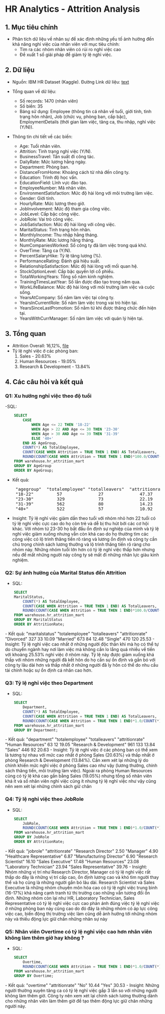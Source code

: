 # HR Analytics - Attrition Analysis

## 1. Mục tiêu chính
- Phân tích dữ liệu về nhân sự để xác định những yếu tố ảnh hưởng đến khả năng nghỉ việc của nhân viên với mục tiêu chính:
    + Tìm ra các nhóm nhân viên có rủi ro nghỉ việc cao
    + Đề xuất 1 số giải pháp để giảm tỷ lệ nghỉ việc.

## 2. Dữ liệu
- Nguồn: IBM HR Dataset (Kaggle). Đường Link dữ liệu: [text](https://www.kaggle.com/datasets/pavansubhasht/ibm-hr-analytics-attrition-dataset)
- Tổng quan về dữ liệu:
    + Số records: 1470 (nhân viên)
    + Số biến: 35
    + Bảng sử dụng: Employee (thông tin cá nhân về tuổi, giới tính, tình trạng hôn nhân), Job (chức vụ, phòng ban, cấp bậc), EmploymentDetails (thời gian làm việc, tăng ca, thu nhập, nghỉ việc (Y/N)).

- Thông tin chi tiết về các biến:
    + Age: Tuổi nhân viên.
    + Attrition: Tình trạng nghỉ việc (Y/N).
    + BusinessTravel: Tần suất đi công tác.
    + DailyRate: Mức lương hằng ngày.
    + Department: Phòng ban.
    + DistanceFromHome: Khoảng cách từ nhà đến công ty.
    + Education: Trình độ học vấn.
    + EducationField: Lĩnh vực đào tạo.
    + EmployeeNumber: Mã nhân viên.
    + EnvironmentSatisfaction: Mức độ hài lòng với môi trường làm việc.
    + Gender: Giới tính.
    + HourlyRate: Mức lương theo giờ.
    + JobInvolvement: Mức độ tham gia công việc.
    + JobLevel: Cấp bậc công việc.
    + JobRole: Vai trò công việc.
    + JobSatisfaction: Mức độ hài lòng với công việc.
    + MaritalStatus: Tình trạng hôn nhân.
    + MonthlyIncome: Thu nhập hằng tháng.
    + MonthlyRate: Mức lương hằng tháng.
    + NumCompaniesWorked: Số công ty đã làm việc trong quá khứ.
    + OverTime: Tăng ca (Y/N).
    + PercentSalaryHike: Tỷ lệ tăng lương (%).
    + PerformanceRating: Đánh giá hiệu suất.
    + RelationshipSatisfaction: Mức độ hài lòng với mối quan hệ.
    + StockOptionLevel: Cấp bậc quyền lợi cổ phiếu.
    + TotalWorkingYears: Tổng số năm kinh nghiệm.
    + TrainingTimesLastYear: Số lần được đào tạo trong năm qua.
    + WorkLifeBalance: Mức độ hài lòng với môi trường làm việc và cuộc sống.
    + YearsAtCompany: Số năm làm việc tại công ty.
    + YearsInCurrentRole: Số năm làm việc trong vai trò hiện tại.
    + YearsSinceLastPromotion: Số nằm từ khi được thăng chức đến hiện tại.
    + YearsWithCurrManager: Số năm làm việc với quản lý hiện tại.

## 3. Tổng quan
- Attrition Overall: 16,12%, [file](outputs/attrition_mart.xlsx)
- Tỷ lệ nghỉ việc ở các phòng ban:
    1. Sales - 20.63%
    2. Human Resources - 19.05%
    3. Research & Development - 13.84%

## 4. Các câu hỏi và kết quả 

### Q1: Xu hướng nghỉ việc theo độ tuổi
-SQL:
```sql   
    SELECT  
        CASE  
            WHEN Age <= 22 THEN '18-22'  
            WHEN Age > 22 AND Age <= 30 THEN '23-30'  
            WHEN Age > 30 AND Age <= 39 THEN '31-39'  
            ELSE '40+'  
        END AS AgeGroup,  
        COUNT(*) AS TotalEmployee,  
        COUNT(CASE WHEN Attrition = TRUE THEN 1 END) AS TotalLeavers,  
        ROUND(COUNT(CASE WHEN Attrition = TRUE THEN 1 END)*100.0/COUNT(*),2) AS AttritionRate  
    FROM warehouse.hr_attrition_mart  
    GROUP BY AgeGroup  
    ORDER BY AgeGroup;  
```
- Kết quả:
<pre>
    "agegroup"	"totalemployee"	"totalleavers"	"attritionrate"
    "18-22"	        57	            27	            47.37
    "23-30"	        329	            73	            22.19
    "31-39"	        562	            80	            14.23
    "40+"	        522	            57	            10.92
</pre>
- Insight: Tỷ lệ nghỉ việc giảm dần theo tuổi với nhóm nhỏ hơn 22 tuổi có tỷ lệ nghỉ việc cực cao do họ còn trẻ và dễ bị thu hút bởi các cơ hội khác. Với nhóm từ 23-30 họ bắt đầu ổn định sự nghiệp của mình và tỷ lệ nghỉ việc giảm xuống nhưng vẫn còn khá cao do họ thường tìm các công việc có lộ trình thăng tiến rõ ràng và lương ổn định và công ty cần chú trọng chính sách lương thưởng và lộ trình thăng tiến rõ ràng cho nhóm này. Những nhóm tuổi lớn hơn có tỷ lệ nghỉ việc thấp hơn nhưng nếu để mất những người này công ty sẽ mất đi những nhân lực giàu kinh nghiệm.

### Q2: Sự ảnh hưởng của Marital Status đến Attrition
- SQL:
```sql
    SELECT    
	MaritalStatus,    
        COUNT(*) AS TotalEmployee,  
        COUNT(CASE WHEN Attrition = TRUE THEN 1 END) AS TotalLeavers,  
        ROUND(COUNT(CASE WHEN Attrition = TRUE THEN 1 END)*100.0/COUNT(*),2) AS AttritionRate  
    FROM warehouse.hr_attrition_mart  
    GROUP BY MaritalStatus  
    ORDER BY AttritionRate;  
```
</pre>
- Kết quả:
    "maritalstatus"  	"totalemployee"  	"totalleavers"  	"attritionrate"  
    "Divorced"	            327  	            33  	            10.09  
    "Married"	            673  	            84  	            12.48  
    "Single"	            470  	            120  	            25.53  
</pre>
- Insight: Tỷ lệ nghỉ việc cao nhất ở những người độc thân khi mà họ có thể tự do chuyển ngành hay nơi làm việc mà không cần lo lắng quá nhiều về tiền với khoảng 25.53% nghỉ việc ở nhóm này. Tỷ lệ này được giảm xuống khá thấp với nhóm những người đã kết hôn do họ cần sự ổn định và gắn bó với công ty lâu dài hơn và thấp nhất ở những người đã ly hôn có thể do nhu cầu tài chính hoặc sự ổn định cá nhân cao hơn.

### Q3: Tỷ lệ nghỉ việc theo Department
- SQL:
```sql
    SELECT
        Department,
        COUNT(*) AS TotalEmployee,
        COUNT(CASE WHEN Attrition = TRUE THEN 1 END) AS TotalLeavers,
        ROUND(COUNT(CASE WHEN Attrition = TRUE THEN 1 END)*1.0/COUNT(*) * 100,2) AS AttritionRate
    FROM warehouse.hr_attrition_mart
    GROUP BY Department;
```
</pre>
- Kết quả:
    "department"	            "totalemployee"	"totalleavers"	"attritionrate"
    "Human Resources"	            63	            12	            19.05
    "Research & Development"	    961	            133	            13.84
    "Sales"	                        446	            92	            20.63
</pre>  
- Insight: Tỷ lệ nghỉ việc ở các phòng ban có thể xem là tương tự nhau với mức cao nhất ở phòng Sales (20.63%) và thấp nhất ở phòng Research & Development (13.84%). Cần xem xét lại những lý do chính khiến mức nghỉ việc ở phòng Sales cao như vậy (lương thưởng, chính sách thăng tiến, môi trường làm việc). Ngoài ra phòng Human Resources cũng có tỷ lệ khá cao gần bằng Sales (19.05%) nhưng tổng số nhân viên khá ít và số nhân viên nghỉ việc cũng ít nhưng tỷ lệ nghỉ việc như vậy cũng nên xem xét lại những chính sách giữ chân

### Q4: Tỷ lệ nghỉ việc theo JobRole
- SQL: 
```sql
    SELECT
        JobRole,
        ROUND(COUNT(CASE WHEN Attrition = TRUE THEN 1 END)*1.0/COUNT(*) * 100,2) AS AttritionRate
    FROM warehouse.hr_attrition_mart
    GROUP BY JobRole
    ORDER BY AttritionRate;
```
</pre>
- Kết quả:
    "jobrole"	                "attritionrate"
    "Research Director"	            2.50
    "Manager"	                    4.90
    "Healthcare Representative"	    6.87
    "Manufacturing Director"	    6.90
    "Research Scientist"	        16.10
    "Sales Executive"	            17.48
    "Human Resources"	            23.08
    "Laboratory Technician"	        23.94
    "Sales Representative"	        39.76
</pre>
- Insight: Nhóm những vị trí như Research Director, Manager có tỷ lệ nghỉ việc rất thấp do đây là những vị trí cấp cao, ổn định lương cao và khó tìm người thay thế và họ cũng là những người gắn bó lâu dài. Research Scientist và Sales Executive là những nhóm chuyên môn hóa cao có tỷ lệ nghỉ việc trung bình (16-17%) khả năng cạnh tranh từ thị trường cao những vẫn tương đối ổn định. Những nhóm còn lại như HR, Laboratory Technician, Sales Representative có tỷ lệ nghỉ việc cực cao phản ánh đúng việc tỷ lệ nghỉ việc ở những phòng ban này cũng cao do đó đây là những nhóm có áp lực công việc cao, biến động thị trường việc làm cũng dễ ảnh hưởng tới những nhóm này và thiếu động lực giữ chân những nhân sự này

### Q5: Nhân viên Overtime có tỷ lệ nghỉ việc cao hơn nhân viên không làm thêm giờ hay không ?
- SQL: 
```sql
    SELECT
        Overtime,
        ROUND(COUNT(CASE WHEN Attrition = TRUE THEN 1 END)*1.0/COUNT(*) * 100,2) AS AttritionRate
    FROM warehouse.hr_attrition_mart
    GROUP BY Overtime;
```
</pre>
- Kết quả:
    "overtime"	"attritionrate"
    "No"	        10.44
    "Yes"	        30.53
</pre>
- Insight: Những người thường xuyên tăng ca có tỷ lệ nghỉ việc gấp 3 lần so với những người không làm thêm giờ. Công ty nên xem xét lại chính sách lương thưởng dành cho những nhân viên làm thêm giờ để tạo thêm động lực giữ chân những người này.